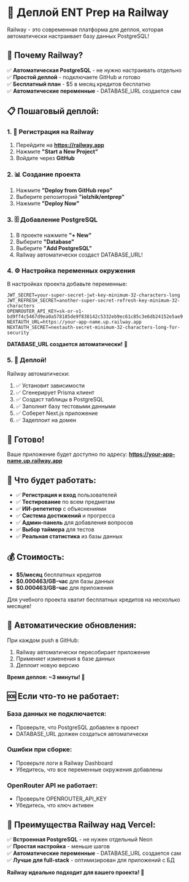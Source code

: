 # 🚀 Деплой ENT Prep на Railway

Railway - это современная платформа для деплоя, которая автоматически настраивает базу данных PostgreSQL!

## 🎯 Почему Railway?

✅ **Автоматическая PostgreSQL** - не нужно настраивать отдельно  
✅ **Простой деплой** - подключаете GitHub и готово  
✅ **Бесплатный план** - $5 в месяц кредитов бесплатно  
✅ **Автоматические переменные** - DATABASE_URL создается сам  

## 📋 Пошаговый деплой:

### 1. 🚀 Регистрация на Railway

1. Перейдите на **https://railway.app**
2. Нажмите **"Start a New Project"**
3. Войдите через **GitHub**

### 2. 📊 Создание проекта

1. Нажмите **"Deploy from GitHub repo"**
2. Выберите репозиторий **"iolzhik/entprep"**
3. Нажмите **"Deploy Now"**

### 3. 🗄️ Добавление PostgreSQL

1. В проекте нажмите **"+ New"**
2. Выберите **"Database"**
3. Выберите **"Add PostgreSQL"**
4. Railway автоматически создаст DATABASE_URL!

### 4. ⚙️ Настройка переменных окружения

В настройках проекта добавьте переменные:

```env
JWT_SECRET=your-super-secret-jwt-key-minimum-32-characters-long
JWT_REFRESH_SECRET=another-super-secret-refresh-key-minimum-32-characters
OPENROUTER_API_KEY=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
NEXTAUTH_URL=https://your-app-name.up.railway.app
NEXTAUTH_SECRET=nextauth-secret-minimum-32-characters-long-for-security
```

**DATABASE_URL создается автоматически!** 🎉

### 5. 🎯 Деплой!

Railway автоматически:
1. ✅ Установит зависимости
2. ✅ Сгенерирует Prisma клиент  
3. ✅ Создаст таблицы в PostgreSQL
4. ✅ Заполнит базу тестовыми данными
5. ✅ Соберет Next.js приложение
6. ✅ Задеплоит на домен

## 🎉 Готово!

Ваше приложение будет доступно по адресу:
**https://your-app-name.up.railway.app**

## 🔧 Что будет работать:

- ✅ **Регистрация и вход** пользователей
- ✅ **Тестирование** по всем предметам  
- ✅ **ИИ-репетитор** с объяснениями
- ✅ **Система достижений** и прогресса
- ✅ **Админ-панель** для добавления вопросов
- ✅ **Выбор таймера** для тестов
- ✅ **Реальная статистика** из базы данных

## 💰 Стоимость:

- **$5/месяц** бесплатных кредитов
- **$0.000463/GB-час** для базы данных
- **$0.000463/GB-час** для приложения

Для учебного проекта хватит бесплатных кредитов на несколько месяцев!

## 🔄 Автоматические обновления:

При каждом push в GitHub:
1. Railway автоматически пересобирает приложение
2. Применяет изменения в базе данных  
3. Деплоит новую версию

**Время деплоя: ~3 минуты! 🚀**

## 🆘 Если что-то не работает:

### База данных не подключается:
- Проверьте, что PostgreSQL добавлен в проект
- DATABASE_URL должен создаться автоматически

### Ошибки при сборке:
- Проверьте логи в Railway Dashboard
- Убедитесь, что все переменные окружения добавлены

### OpenRouter API не работает:
- Проверьте OPENROUTER_API_KEY
- Убедитесь, что ключ активен

## 🎯 Преимущества Railway над Vercel:

✅ **Встроенная PostgreSQL** - не нужен отдельный Neon  
✅ **Простая настройка** - меньше шагов  
✅ **Автоматические переменные** - DATABASE_URL создается сам  
✅ **Лучше для full-stack** - оптимизирован для приложений с БД  

**Railway идеально подходит для вашего проекта! 🎉**